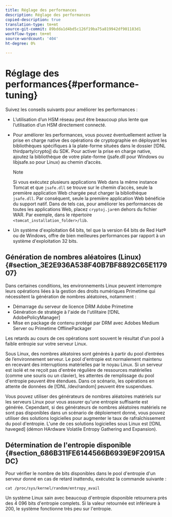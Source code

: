 ```yaml
---
title: Réglage des performances
description: Réglage des performances
copied-description: true
translation-type: tm+mt
source-git-commit: 89bdda1d4bd5c126f19ba75a819942df901183d1
workflow-type: tm+mt
source-wordcount: '404'
ht-degree: 0%

---
```



# Réglage des performances{#performance-tuning}

Suivez les conseils suivants pour améliorer les performances :

* L’utilisation d’un HSM réseau peut être beaucoup plus lente que l’utilisation d’un HSM directement connecté.
* Pour améliorer les performances, vous pouvez éventuellement activer la prise en charge native des opérations de cryptographie en déployant les bibliothèques spécifiques à la plate-forme situées dans le dossier [!DNL thirdparty/cryptoj] du SDK. Pour activer la prise en charge native, ajoutez la bibliothèque de votre plate-forme (jsafe.dll pour Windows ou libjsafe.so pour Linux) au chemin d’accès.

   >[!NOTE]
   >
   >Si vous exécutez plusieurs applications Web dans la même instance Tomcat et que `jsafe.dll` se trouve sur le chemin d’accès, seule la première application Web chargée peut charger la bibliothèque `jsafe.dll`. Par conséquent, seule la première application Web bénéficie du support natif. Dans de tels cas, pour améliorer les performances de toutes les applications Web, placez `cryptoj.jar`en dehors du fichier WAR. Par exemple, dans le répertoire `<tomcat_installation_folder>/lib`.

* Un système d&#39;exploitation 64 bits, tel que la version 64 bits de Red Hat® ou de Windows, offre de bien meilleures performances par rapport à un système d&#39;exploitation 32 bits.

## Génération de nombres aléatoires (Linux) {#section_3E2E936A538F40B7BF8892C65E117907}

Dans certaines conditions, les environnements Linux peuvent interrompre leurs opérations liées à la gestion des droits numériques Primetime qui nécessitent la génération de nombres aléatoires, notamment :

* Démarrage du serveur de licence DRM Adobe Primetime
* Génération de stratégie à l&#39;aide de l&#39;utilitaire [!DNL AdobePolicyManager]
* Mise en package de contenu protégé par DRM avec Adobes Medium Server ou Primetime OfflinePackager

Les retards au cours de ces opérations sont souvent le résultat d&#39;un pool à faible entropie sur votre serveur Linux.

Sous Linux, des nombres aléatoires sont générés à partir du pool d’entrées de l’environnement serveur. Le pool d&#39;entropie est normalement maintenu en recevant des interruptions matérielles par le noyau Linux. Si un serveur est isolé et ne reçoit pas d&#39;entrée régulière de ressources matérielles (comme une souris ou un clavier), les attentes de remplissage du pool d&#39;entropie peuvent être étendues. Dans ce scénario, les opérations en attente de données de [!DNL /dev/random] peuvent être suspendues.

Vous pouvez utiliser des générateurs de nombres aléatoires matériels sur les serveurs Linux pour vous assurer qu&#39;une entropie suffisante est générée. Cependant, si des générateurs de nombres aléatoires matériels ne sont pas disponibles dans un scénario de déploiement donné, vous pouvez utiliser des solutions logicielles pour augmenter le taux de rafraîchissement du pool d&#39;entropie. L&#39;une de ces solutions logicielles sous Linux est [!DNL haveged] (démon HArdware Volatile Entropy Gathering and Expansion).

## Détermination de l&#39;entropie disponible {#section_686B311FE6144566B6939E9F20915ADC}

Pour vérifier le nombre de bits disponibles dans le pool d&#39;entropie d&#39;un serveur donné en cas de retard inattendu, exécutez la commande suivante :

```
cat /proc/sys/kernel/random/entropy_avail 
```

Un système Linux sain avec beaucoup d&#39;entropie disponible retournera près des 4 096 bits d&#39;entropie complets. Si la valeur retournée est inférieure à 200, le système fonctionne très peu sur l&#39;entropie.
